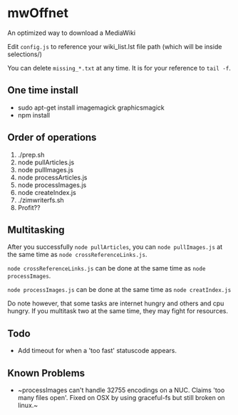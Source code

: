 # mwOffnet
An optimized way to download a MediaWiki

Edit `config.js` to reference your wiki_list.lst file path (which will be inside selections/)

You can delete `missing_*.txt` at any time. It is for your reference to `tail -f`.

## One time install
 * sudo apt-get install imagemagick graphicsmagick
 * npm install

## Order of operations
  1. ./prep.sh
  2. node pullArticles.js
  3. node pullImages.js
  4. node processArticles.js
  6. node processImages.js
  7. node createIndex.js
  8. ./zimwriterfs.sh
  9. Profit??

## Multitasking
After you successfully `node pullArticles`, you can `node pullImages.js` at the same time as `node crossReferenceLinks.js`. 

`node crossReferenceLinks.js` can be done at the same time as `node processImages`.

`node processImages.js` can be done at the same time as `node creatIndex.js`

Do note however, that some tasks are internet hungry and others and cpu hungry. If you multitask two at the same time, they may fight for resources.

## Todo
  * Add timeout for when a 'too fast' statuscode appears.

## Known Problems
  * ~processImages can't handle 32755 encodings on a NUC. Claims 'too many files open'. Fixed on OSX by using graceful-fs but still broken on linux.~